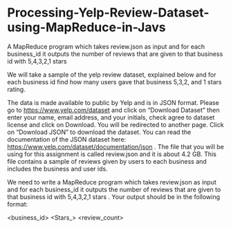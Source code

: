 # Processing-Yelp-Review-Dataset-using-MapReduce-in-Javs
A MapReduce program which takes review.json as input and for each business_id it outputs the number of reviews that are given to that business id with 5,4,3,2,1 stars 


We will take a sample of the yelp review dataset, explained below and for each business id find how many users gave that business 5,3,2, and 1 stars rating. 
 
The data is made available to public by Yelp and is in JSON format. Please go to https://www.yelp.com/dataset and click on “Download Dataset” then enter your name, email address, and your initials, check agree to dataset license and click on Download. You will be redirected to another page.  Click on “Download JSON” to download the dataset.   You can  read the documentation of the JSON dataset here: https://www.yelp.com/dataset/documentation/json .  The file that you will be using for this assignment is called review.json and it is about 4.2 GB. This file contains a sample of reviews given by users to each business and includes the business and user ids. 
 
 We need to write a MapReduce program which takes review.json as input and for each business_id it outputs the number of reviews that are given to that business id with 5,4,3,2,1 stars . Your output should be in the following format: 
 
<business_id>  <Stars_>  <review_count> 
